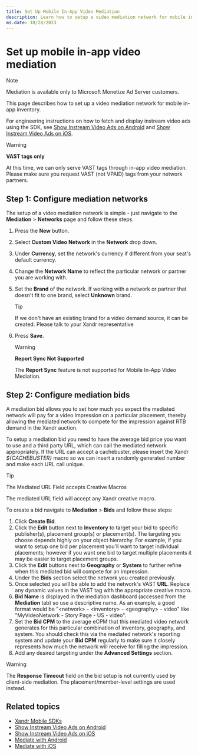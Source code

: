 ```yaml
---
title: Set Up Mobile In-App Video Mediation
description: Learn how to setup a video mediation network for mobile in-app inventory.
ms.date: 10/28/2023
---
```



# Set up mobile in-app video mediation

> [!NOTE]
> Mediation is available only to Microsoft Monetize Ad Server customers.

This page describes how to set up a video mediation network for mobile
in-app inventory.

For engineering instructions on how to fetch and display instream video
ads using the SDK, see [Show Instream Video Ads on Android](../mobile-sdk/show-instream-video-ads-on-android.md) and [Show Instream Video Ads on iOS](../mobile-sdk/show-instream-video-ads-on-ios.md).

> [!WARNING]
> **VAST tags only**
>
> At this time, we can only serve VAST tags through in-app video mediation. Please make sure you request VAST (not VPAID) tags from your network partners.

## Step 1: Configure mediation networks

The setup of a video mediation network is simple - just navigate to the
**Mediation**
\> **Networks** page and follow
these steps.

1. Press the **New** button.

1. Select **Custom Video Network** in the
    **Network** drop down.

1. Under **Currency**, set the
    network's currency if different from your seat's default currency.

1. Change the **Network Name** to reflect
    the particular network or partner you are working with.

1. Set the **Brand** of the network. If
    working with a network or partner that doesn't fit to one brand,
    select **Unknown** brand.
    
    > [!TIP]
    > If we don't have an existing brand for a video demand source, it can be created. Please talk to your Xandr representative

1. Press **Save**.

   > [!WARNING]
   > **Report Sync Not Supported** 
   > 
   > The **Report Sync** feature is not supported for Mobile In-App Video Mediation.

## Step 2: Configure mediation bids

A mediation bid allows you to set how much you expect the mediated
network will pay for a video impression on a particular placement,
thereby allowing the mediated network to compete for the impression
against RTB demand in the Xandr auction.

To setup a mediation bid you need to have the average bid price you want
to use and a third party URL, which can call the mediated network
appropriately. If the URL can accept a cachebuster, please insert the
Xandr *${CACHEBUSTER}* macro so we can insert a randomly generated
number and make each URL call unique.

> [!TIP]
> The Mediated URL Field accepts Creative Macros
>
> The mediated URL field will accept any Xandr creative macro.

To create a bid navigate to
**Mediation**
\> **Bids** and follow these steps:

1. Click **Create Bid**.
1. Click the **Edit** button next to
    **Inventory** to target your bid
    to specific publisher(s), placement group(s) or placement(s). The
    targeting you choose depends highly on your object hierarchy. For
    example, if you want to setup one bid per placement you'll want to
    target individual placements; however if you want one bid to target
    multiple placements it may be easier to target placement groups.
1. Click the **Edit** buttons next to
    **Geography** or
    **System** to further refine when
    this mediated bid will compete for an impression.
1. Under the **Bids** section select
    the network you created previously. 
1. Once selected you will be able to add the network's VAST
    **URL**. Replace any dynamic values in
    the VAST tag with the appropriate creative macro.
1. **Bid Name** is displayed in the
    mediation dashboard (accessed from the
    **Mediation** tab) so use a
    descriptive name. As an example, a good format would be
    "\<network\> - \<inventory\> - \<geography\> - video" like
    "MyVideoNetwork - Story Page - US - video".
1. Set the **Bid CPM** to the average
    eCPM that this mediated video network generates for this particular
    combination of inventory, geography, and system. You should check
    this via the mediated network's reporting system and update your
    **Bid CPM** regularly to make sure it
    closely represents how much the network will receive for filling the
    impression.
1. Add any desired targeting under the
    **Advanced Settings** section.

> [!WARNING]
> The **Response Timeout** field on the bid setup is not currently used by client-side mediation. The placement/member-level settings are used instead.

## Related topics

- [Xandr Mobile SDKs](../mobile-sdk/xandr-mobile-sdks.md)
- [Show Instream Video Ads on Android](../mobile-sdk/show-instream-video-ads-on-android.md)
- [Show Instream Video Ads on iOS](../mobile-sdk/show-instream-video-ads-on-ios.md)
- [Mediate with Android](../mobile-sdk/mediate-with-android-sdk-instructions.md)
- [Mediate with iOS](../mobile-sdk/mediate-with-ios.md)